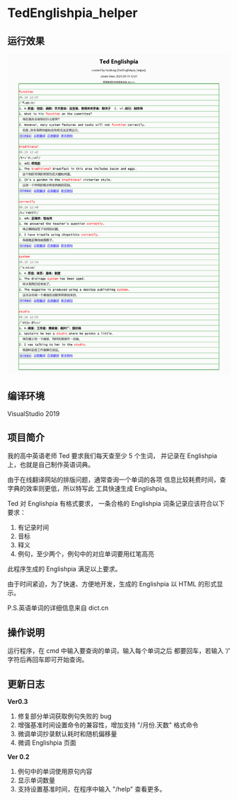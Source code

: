 # TedEnglishpia_helper

运行效果
---
![效果图](https://github.com/zouhuidong/TedEnglishpia_helper/blob/main/screenshot/1.png)

编译环境
---
VisualStudio 2019
 
项目简介
---
我的高中英语老师 Ted 要求我们每天查至少 5 个生词，
并记录在 Englishpia 上，也就是自己制作英语词典。

由于在线翻译网站的排版问题，通常查询一个单词的各项
信息比较耗费时间，查字典的效率则更低，所以特写此
工具快速生成 Englishpia。

Ted 对 Englishpia 有格式要求，
一条合格的 Englishpia 词条记录应该符合以下要求：
1. 有记录时间
2. 音标
3. 释义
4. 例句，至少两个，例句中的对应单词要用红笔高亮

此程序生成的 Englishpia 满足以上要求。

由于时间紧迫，为了快速、方便地开发，生成的 Englishpia
以 HTML 的形式显示。

P.S.英语单词的详细信息来自 dict.cn
 
操作说明
---
运行程序，在 cmd 中输入要查询的单词，输入每个单词之后
都要回车，若输入 ‘/’ 字符后再回车即可开始查询。

更新日志
---

**Ver0.3**

1. 修复部分单词获取例句失败的 bug
2. 增强基准时间设置命令的兼容性，增加支持 "/月份.天数" 格式命令
3. 微调单词抄录默认耗时和随机偏移量
4. 微调 Englishpia 页面

**Ver 0.2**

1. 例句中的单词使用原句内容
2. 显示单词数量
3. 支持设置基准时间，在程序中输入 "/help" 查看更多。


